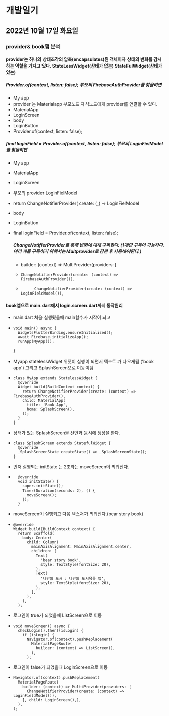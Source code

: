 #  개발일기
## 2022년 10월 17일 화요일
### provider& book앱 분석


#### provider는 하나의 상태조각의 압축(encapsulates)된 객체이자 상태의 변화를 감시하는 역할을 가지고 있다. StateLessWidget(상태가 없는) StateFulWidget(상태가 있는)


#####  Provider.of<FirebaseAuthProvider>(context, listen: false);  부모의 FirebaseAuthProvider를 찾을려면

- My app 
- provider 는  Materialapp 부모노드  자식노드에게 provider를 연결할 수 있다. 
- MaterialApp 
- LoginScreen
- body
- LoginButton 
- Provider.of<FirebaseAuthProvider>(context, listen: false);

##### final loginField = Provider.of<LoginFieldModel>(context, listen: false); 부모의 LoginFielModel를 찾을려면 

- My app 
- MaterialApp
- LoginScreen
- 부모의 provider LoginFielModel 
- return ChangeNotifierProvider(   create: (_) => LoginFielModel 
- body
- LoginButton
- final loginField = Provider.of<LoginFieldModel>(context, listen: false);

  ##### ChangeNotifierProvider를 통해 변화에 대해 구독한다. (1개만 구독이 가능하다. 여러 개를 구독하기 위해서는 Muitprovider로 감싼 후 사용해야된다.)
  - builder: (context) => MultiProvider(providers: [
  -     ChangeNotifierProvider(create: (context) => FirebaseAuthProvider()),
  -           ChangeNotifierProvider(create: (context) => LoginFieldModel()),
  
 #### book앱으로 main.dart에서 login.screen.dart까지 동작원리 

  - main.dart 처음 실행됬을때 main함수가 시작이 되고 
  -     void main() async {
          WidgetsFlutterBinding.ensureInitialized();
          await Firebase.initializeApp();
          runApp(MyApp());
      }

  - Myapp statelessWidget 위젯이 실행이 되면서 텍스트 가 나오게됨 ('book app') 그리고 SplashScreen으로 이동이됨
  -     class MyApp extends StatelessWidget {
          @override
          Widget build(BuildContext context) {
            return ChangeNotifierProvider(create: (context) => FirebaseAuthProvider(),
            child: MaterialApp(
              title: 'Book App',
              home: SplashScreen(),
            ));
          }
        }
  
  - 상태가 있는 SplashScreen을 선언과 동시에 생성을 한다.
  -     class SplashScreen extends StatefulWidget {
          @override
          _SplashScreenState createState() => _SplashScreenState();
        }
  
  - 먼저 실행되는 initState 는 2초라는 moveScreen이 띄워진다.
  -       @override
          void initState() {
            super.initState();
            Timer(Duration(seconds: 2), () {
              moveScreen();
            });
          }
  
  - moveScreen이 실행되고 다음 텍스쳐가 띄워진다.(bear story book)
  -     @override
        Widget build(BuildContext context) {
          return Scaffold(
            body: Center(
              child: Column(
                mainAxisAlignment: MainAxisAlignment.center,
                children: [
                  Text(
                    'bear story book',
                    style: TextStyle(fontSize: 20),
                  ),
                  Text(
                    '나만의 도서 : 나만의 도서목록 앱',
                    style: TextStyle(fontSize: 20),
                  ),
                ],
              ),
            ),
          );

  - 로그인이 true가 되었을때 ListScreen으로 이동
  -     void moveScreen() async {
          checkLogin().then((isLogin) {
            if (isLogin) {
              Navigator.of(context).pushReplacement(
                MaterialPageRoute(
                  builder: (context) => ListScreen(),
                ),
              );
  - 로그인이 false가 되었을때 LoginScreen으로 이동
  -     Navigator.of(context).pushReplacement(
          MaterialPageRoute(
            builder: (context) => MultiProvider(providers: [
              ChangeNotifierProvider(create: (context) => LoginFieldModel()),
            ], child: LoginScreen(),),
          ),
        );
